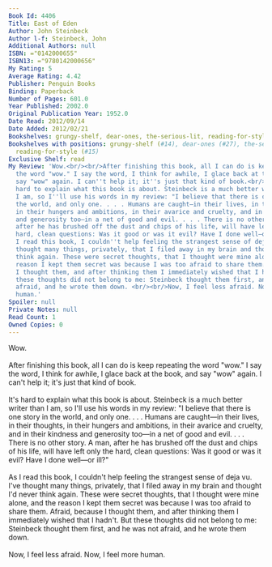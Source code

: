 ```yaml
---
Book Id: 4406
Title: East of Eden
Author: John Steinbeck
Author l-f: Steinbeck, John
Additional Authors: null
ISBN: ="0142000655"
ISBN13: ="9780142000656"
My Rating: 5
Average Rating: 4.42
Publisher: Penguin Books
Binding: Paperback
Number of Pages: 601.0
Year Published: 2002.0
Original Publication Year: 1952.0
Date Read: 2012/09/14
Date Added: 2012/02/21
Bookshelves: grungy-shelf, dear-ones, the-serious-lit, reading-for-style
Bookshelves with positions: grungy-shelf (#14), dear-ones (#27), the-serious-lit (#117),
  reading-for-style (#15)
Exclusive Shelf: read
My Review: 'Wow.<br/><br/>After finishing this book, all I can do is keep repeating
  the word "wow." I say the word, I think for awhile, I glace back at the book, and
  say "wow" again. I can''t help it; it''s just that kind of book.<br/><br/>It''s
  hard to explain what this book is about. Steinbeck is a much better writer than
  I am, so I''ll use his words in my review: "I believe that there is one story in
  the world, and only one. . . . Humans are caught—in their lives, in their thoughts,
  in their hungers and ambitions, in their avarice and cruelty, and in their kindness
  and generosity too—in a net of good and evil. . . . There is no other story. A man,
  after he has brushed off the dust and chips of his life, will have left only the
  hard, clean questions: Was it good or was it evil? Have I done well—or ill?"<br/><br/>As
  I read this book, I couldn''t help feeling the strangest sense of deja vu. I''ve
  thought many things, privately, that I filed away in my brain and thought I''d never
  think again. These were secret thoughts, that I thought were mine alone, and the
  reason I kept them secret was because I was too afraid to share them. Afraid, because
  I thought them, and after thinking them I immediately wished that I hadn''t. But
  these thoughts did not belong to me: Steinbeck thought them first, and he was not
  afraid, and he wrote them down. <br/><br/>Now, I feel less afraid. Now, I feel more
  human.'
Spoiler: null
Private Notes: null
Read Count: 1
Owned Copies: 0
---
```


Wow.<br/><br/>After finishing this book, all I can do is keep repeating the word "wow." I say the word, I think for awhile, I glace back at the book, and say "wow" again. I can't help it; it's just that kind of book.<br/><br/>It's hard to explain what this book is about. Steinbeck is a much better writer than I am, so I'll use his words in my review: "I believe that there is one story in the world, and only one. . . . Humans are caught—in their lives, in their thoughts, in their hungers and ambitions, in their avarice and cruelty, and in their kindness and generosity too—in a net of good and evil. . . . There is no other story. A man, after he has brushed off the dust and chips of his life, will have left only the hard, clean questions: Was it good or was it evil? Have I done well—or ill?"<br/><br/>As I read this book, I couldn't help feeling the strangest sense of deja vu. I've thought many things, privately, that I filed away in my brain and thought I'd never think again. These were secret thoughts, that I thought were mine alone, and the reason I kept them secret was because I was too afraid to share them. Afraid, because I thought them, and after thinking them I immediately wished that I hadn't. But these thoughts did not belong to me: Steinbeck thought them first, and he was not afraid, and he wrote them down. <br/><br/>Now, I feel less afraid. Now, I feel more human.